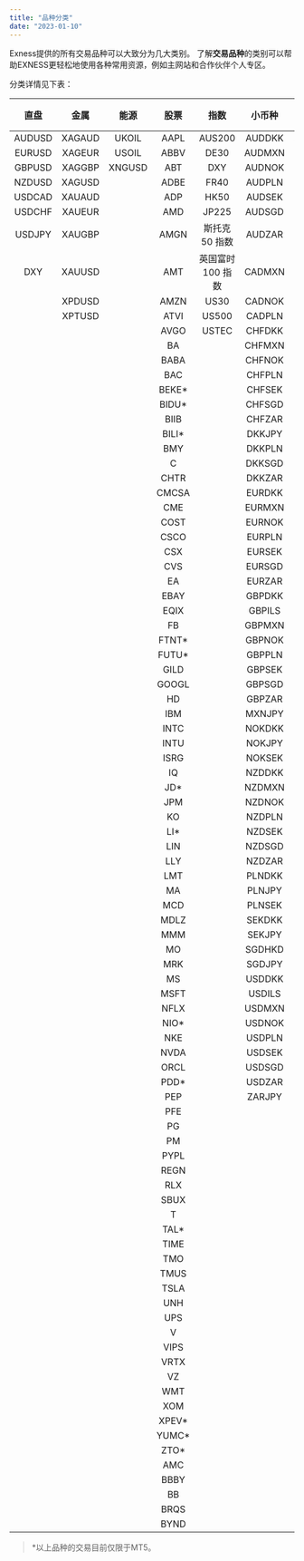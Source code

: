 ```yaml
---
title: "品种分类"
date: "2023-01-10"
---
```


Exness提供的所有交易品种可以大致分为几大类别。 了解**交易品种**的类别可以帮助EXNESS更轻松地使用各种常用资源，例如主网站和合作伙伴个人专区。

分类详情见下表：

| 直盘     | 金属     | 能源     | 股票    | 指数          | 小币种    | 交叉盘    | 加密数字货币   |
|:------:|:------:|:------:|:-----:|:-----------:|:------:|:------:|:--------:|
| AUDUSD | XAGAUD | UKOIL  | AAPL  | AUS200      | AUDDKK | AUDCAD | BCHUSD   |
| EURUSD | XAGEUR | USOIL  | ABBV  | DE30        | AUDMXN | AUDCHF | BTCKRW   |
| GBPUSD | XAGGBP | XNGUSD | ABT   | DXY         | AUDNOK | AUDJPY | BTCJPY   |
| NZDUSD | XAGUSD | &nbsp; | ADBE  | FR40        | AUDPLN | AUDNZD | BTCUSD   |
| USDCAD | XAUAUD | &nbsp; | ADP   | HK50        | AUDSEK | CADCHF | ETHUSD   |
| USDCHF | XAUEUR | &nbsp; | AMD   | JP225       | AUDSGD | CADJPY | LTCUSD   |
| USDJPY | XAUGBP | &nbsp; | AMGN  | 斯托克 50 指数   | AUDZAR | CHFJPY | XRPUSD   |
| DXY    | XAUUSD | &nbsp; | AMT   | 英国富时 100 指数 | CADMXN | EURAUD | BTCTHB   |
| &nbsp; | XPDUSD | &nbsp; | AMZN  | US30        | CADNOK | EURCAD | BTCXAU   |
| &nbsp; | XPTUSD | &nbsp; | ATVI  | US500       | CADPLN | EURCHF | BTCXAG   |
| &nbsp; | &nbsp; | &nbsp; | AVGO  | USTEC       | CHFDKK | EURGBP | BTCAUD   |
| &nbsp; | &nbsp; | &nbsp; | BA    | &nbsp;      | CHFMXN | EURJPY | BTCCNH   |
| &nbsp; | &nbsp; | &nbsp; | BABA  | &nbsp;      | CHFNOK | EURNZD | BTCZAR   |
| &nbsp; | &nbsp; | &nbsp; | BAC   | &nbsp;      | CHFPLN | GBPAUD | UNIUSD   |
| &nbsp; | &nbsp; | &nbsp; | BEKE* | &nbsp;      | CHFSEK | GBPCAD | BATUSD   |
| &nbsp; | &nbsp; | &nbsp; | BIDU* | &nbsp;      | CHFSGD | GBPCHF | AAVEUSD  |
| &nbsp; | &nbsp; | &nbsp; | BIIB  | &nbsp;      | CHFZAR | GBPJPY | SNXUSD   |
| &nbsp; | &nbsp; | &nbsp; | BILI* | &nbsp;      | DKKJPY | GBPNZD | 1INCHUSD |
| &nbsp; | &nbsp; | &nbsp; | BMY   | &nbsp;      | DKKPLN | HKDJPY | BNBUSD   |
| &nbsp; | &nbsp; | &nbsp; | C     | &nbsp;      | DKKSGD | NZDCAD | ADAUSD   |
| &nbsp; | &nbsp; | &nbsp; | CHTR  | &nbsp;      | DKKZAR | NZDJPY | CAKEUSD  |
| &nbsp; | &nbsp; | &nbsp; | CMCSA | &nbsp;      | EURDKK | USDCNH | COMPUSD  |
| &nbsp; | &nbsp; | &nbsp; | CME   | &nbsp;      | EURMXN | USDHKD | DOGEUSD  |
| &nbsp; | &nbsp; | &nbsp; | COST  | &nbsp;      | EURNOK | USDTHB | DOTUSD   |
| &nbsp; | &nbsp; | &nbsp; | CSCO  | &nbsp;      | EURPLN | NZDCHF | ENJUSD   |
| &nbsp; | &nbsp; | &nbsp; | CSX   | &nbsp;      | EURSEK | &nbsp; | FILUSD   |
| &nbsp; | &nbsp; | &nbsp; | CVS   | &nbsp;      | EURSGD | &nbsp; | HBARUSD  |
| &nbsp; | &nbsp; | &nbsp; | EA    | &nbsp;      | EURZAR | &nbsp; | HTUSD    |
| &nbsp; | &nbsp; | &nbsp; | EBAY  | &nbsp;      | GBPDKK | &nbsp; | IOSTUSD  |
| &nbsp; | &nbsp; | &nbsp; | EQIX  | &nbsp;      | GBPILS | &nbsp; | LINKUSD  |
| &nbsp; | &nbsp; | &nbsp; | FB    | &nbsp;      | GBPMXN | &nbsp; | MANAUSD  |
| &nbsp; | &nbsp; | &nbsp; | FTNT* | &nbsp;      | GBPNOK | &nbsp; | MATICUSD |
| &nbsp; | &nbsp; | &nbsp; | FUTU* | &nbsp;      | GBPPLN | &nbsp; | SOLUSD   |
| &nbsp; | &nbsp; | &nbsp; | GILD  | &nbsp;      | GBPSEK | &nbsp; | THETAUSD |
| &nbsp; | &nbsp; | &nbsp; | GOOGL | &nbsp;      | GBPSGD | &nbsp; | XTZUSD   |
| &nbsp; | &nbsp; | &nbsp; | HD    | &nbsp;      | GBPZAR | &nbsp; | &nbsp;   |
| &nbsp; | &nbsp; | &nbsp; | IBM   | &nbsp;      | MXNJPY | &nbsp; | &nbsp;   |
| &nbsp; | &nbsp; | &nbsp; | INTC  | &nbsp;      | NOKDKK | &nbsp; | &nbsp;   |
| &nbsp; | &nbsp; | &nbsp; | INTU  | &nbsp;      | NOKJPY | &nbsp; | &nbsp;   |
| &nbsp; | &nbsp; | &nbsp; | ISRG  | &nbsp;      | NOKSEK | &nbsp; | &nbsp;   |
| &nbsp; | &nbsp; | &nbsp; | IQ    | &nbsp;      | NZDDKK | &nbsp; | &nbsp;   |
| &nbsp; | &nbsp; | &nbsp; | JD*   | &nbsp;      | NZDMXN | &nbsp; | &nbsp;   |
| &nbsp; | &nbsp; | &nbsp; | JPM   | &nbsp;      | NZDNOK | &nbsp; | &nbsp;   |
| &nbsp; | &nbsp; | &nbsp; | KO    | &nbsp;      | NZDPLN | &nbsp; | &nbsp;   |
| &nbsp; | &nbsp; | &nbsp; | LI*   | &nbsp;      | NZDSEK | &nbsp; | &nbsp;   |
| &nbsp; | &nbsp; | &nbsp; | LIN   | &nbsp;      | NZDSGD | &nbsp; | &nbsp;   |
| &nbsp; | &nbsp; | &nbsp; | LLY   | &nbsp;      | NZDZAR | &nbsp; | &nbsp;   |
| &nbsp; | &nbsp; | &nbsp; | LMT   | &nbsp;      | PLNDKK | &nbsp; | &nbsp;   |
| &nbsp; | &nbsp; | &nbsp; | MA    | &nbsp;      | PLNJPY | &nbsp; | &nbsp;   |
| &nbsp; | &nbsp; | &nbsp; | MCD   | &nbsp;      | PLNSEK | &nbsp; | &nbsp;   |
| &nbsp; | &nbsp; | &nbsp; | MDLZ  | &nbsp;      | SEKDKK | &nbsp; | &nbsp;   |
| &nbsp; | &nbsp; | &nbsp; | MMM   | &nbsp;      | SEKJPY | &nbsp; | &nbsp;   |
| &nbsp; | &nbsp; | &nbsp; | MO    | &nbsp;      | SGDHKD | &nbsp; | &nbsp;   |
| &nbsp; | &nbsp; | &nbsp; | MRK   | &nbsp;      | SGDJPY | &nbsp; | &nbsp;   |
| &nbsp; | &nbsp; | &nbsp; | MS    | &nbsp;      | USDDKK | &nbsp; | &nbsp;   |
| &nbsp; | &nbsp; | &nbsp; | MSFT  | &nbsp;      | USDILS | &nbsp; | &nbsp;   |
| &nbsp; | &nbsp; | &nbsp; | NFLX  | &nbsp;      | USDMXN | &nbsp; | &nbsp;   |
| &nbsp; | &nbsp; | &nbsp; | NIO*  | &nbsp;      | USDNOK | &nbsp; | &nbsp;   |
| &nbsp; | &nbsp; | &nbsp; | NKE   | &nbsp;      | USDPLN | &nbsp; | &nbsp;   |
| &nbsp; | &nbsp; | &nbsp; | NVDA  | &nbsp;      | USDSEK | &nbsp; | &nbsp;   |
| &nbsp; | &nbsp; | &nbsp; | ORCL  | &nbsp;      | USDSGD | &nbsp; | &nbsp;   |
| &nbsp; | &nbsp; | &nbsp; | PDD*  | &nbsp;      | USDZAR | &nbsp; | &nbsp;   |
| &nbsp; | &nbsp; | &nbsp; | PEP   | &nbsp;      | ZARJPY | &nbsp; | &nbsp;   |
| &nbsp; | &nbsp; | &nbsp; | PFE   | &nbsp;      | &nbsp; | &nbsp; | &nbsp;   |
| &nbsp; | &nbsp; | &nbsp; | PG    | &nbsp;      | &nbsp; | &nbsp; | &nbsp;   |
| &nbsp; | &nbsp; | &nbsp; | PM    | &nbsp;      | &nbsp; | &nbsp; | &nbsp;   |
| &nbsp; | &nbsp; | &nbsp; | PYPL  | &nbsp;      | &nbsp; | &nbsp; | &nbsp;   |
| &nbsp; | &nbsp; | &nbsp; | REGN  | &nbsp;      | &nbsp; | &nbsp; | &nbsp;   |
| &nbsp; | &nbsp; | &nbsp; | RLX   | &nbsp;      | &nbsp; | &nbsp; | &nbsp;   |
| &nbsp; | &nbsp; | &nbsp; | SBUX  | &nbsp;      | &nbsp; | &nbsp; | &nbsp;   |
| &nbsp; | &nbsp; | &nbsp; | T     | &nbsp;      | &nbsp; | &nbsp; | &nbsp;   |
| &nbsp; | &nbsp; | &nbsp; | TAL*  | &nbsp;      | &nbsp; | &nbsp; | &nbsp;   |
| &nbsp; | &nbsp; | &nbsp; | TIME  | &nbsp;      | &nbsp; | &nbsp; | &nbsp;   |
| &nbsp; | &nbsp; | &nbsp; | TMO   | &nbsp;      | &nbsp; | &nbsp; | &nbsp;   |
| &nbsp; | &nbsp; | &nbsp; | TMUS  | &nbsp;      | &nbsp; | &nbsp; | &nbsp;   |
| &nbsp; | &nbsp; | &nbsp; | TSLA  | &nbsp;      | &nbsp; | &nbsp; | &nbsp;   |
| &nbsp; | &nbsp; | &nbsp; | UNH   | &nbsp;      | &nbsp; | &nbsp; | &nbsp;   |
| &nbsp; | &nbsp; | &nbsp; | UPS   | &nbsp;      | &nbsp; | &nbsp; | &nbsp;   |
| &nbsp; | &nbsp; | &nbsp; | V     | &nbsp;      | &nbsp; | &nbsp; | &nbsp;   |
| &nbsp; | &nbsp; | &nbsp; | VIPS  | &nbsp;      | &nbsp; | &nbsp; | &nbsp;   |
| &nbsp; | &nbsp; | &nbsp; | VRTX  | &nbsp;      | &nbsp; | &nbsp; | &nbsp;   |
| &nbsp; | &nbsp; | &nbsp; | VZ    | &nbsp;      | &nbsp; | &nbsp; | &nbsp;   |
| &nbsp; | &nbsp; | &nbsp; | WMT   | &nbsp;      | &nbsp; | &nbsp; | &nbsp;   |
| &nbsp; | &nbsp; | &nbsp; | XOM   | &nbsp;      | &nbsp; | &nbsp; | &nbsp;   |
| &nbsp; | &nbsp; | &nbsp; | XPEV* | &nbsp;      | &nbsp; | &nbsp; | &nbsp;   |
| &nbsp; | &nbsp; | &nbsp; | YUMC* | &nbsp;      | &nbsp; | &nbsp; | &nbsp;   |
| &nbsp; | &nbsp; | &nbsp; | ZTO*  | &nbsp;      | &nbsp; | &nbsp; | &nbsp;   |
| &nbsp; | &nbsp; | &nbsp; | AMC   | &nbsp;      | &nbsp; | &nbsp; | &nbsp;   |
| &nbsp; | &nbsp; | &nbsp; | BBBY  | &nbsp;      | &nbsp; | &nbsp; | &nbsp;   |
| &nbsp; | &nbsp; | &nbsp; | BB    | &nbsp;      | &nbsp; | &nbsp; | &nbsp;   |
| &nbsp; | &nbsp; | &nbsp; | BRQS  | &nbsp;      | &nbsp; | &nbsp; | &nbsp;   |
| &nbsp; | &nbsp; | &nbsp; | BYND  | &nbsp;      | &nbsp; | &nbsp; | &nbsp;   |


> *以上品种的交易目前仅限于MT5。
